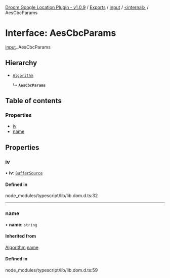 [Droom Google Location Plugin - v1.0.9](../README.md) / [Exports](../modules.md) / [input](../modules/input.md) / [<internal\>](../modules/input._internal_.md) / AesCbcParams

# Interface: AesCbcParams

[input](../modules/input.md).[<internal>](../modules/input._internal_.md).AesCbcParams

## Hierarchy

- [`Algorithm`](input._internal_.Algorithm.md)

  ↳ **`AesCbcParams`**

## Table of contents

### Properties

- [iv](input._internal_.AesCbcParams.md#iv)
- [name](input._internal_.AesCbcParams.md#name)

## Properties

### iv

• **iv**: [`BufferSource`](../modules/input._internal_.md#buffersource)

#### Defined in

node_modules/typescript/lib/lib.dom.d.ts:32

___

### name

• **name**: `string`

#### Inherited from

[Algorithm](input._internal_.Algorithm.md).[name](input._internal_.Algorithm.md#name)

#### Defined in

node_modules/typescript/lib/lib.dom.d.ts:59
